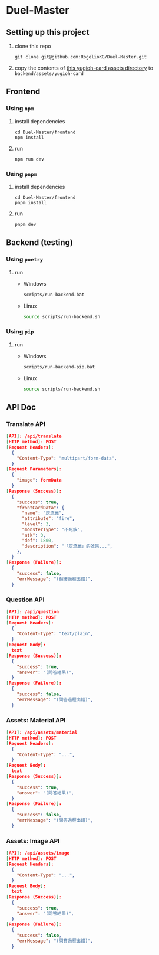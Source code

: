 # Duel-Master

## Setting up this project

1. clone this repo
    ```
    git clone git@github.com:RogelioKG/Duel-Master.git
    ```

2. copy the contents of [this yugioh-card assets directory][yugioh card assets] to `backend/assets/yugioh-card`

## Frontend

### Using `npm`

1. install dependencies
    ```
    cd Duel-Master/frontend
    npm install
    ```

2. run
    ```
    npm run dev
    ```

### Using `pnpm`

1. install dependencies
    ```
    cd Duel-Master/frontend
    pnpm install
    ```

2. run
    ```
    pnpm dev
    ```

## Backend (testing)

### Using `poetry`
1. run

    + Windows
        ```bat
        scripts/run-backend.bat
        ```

    + Linux
        ```bash
        source scripts/run-backend.sh
        ```

### Using `pip`
1. run

    + Windows
        ```bat
        scripts/run-backend-pip.bat
        ```

    + Linux
        ```bash
        source scripts/run-backend.sh
        ```

## API Doc
### Translate API
  ```json
  [API]: /api/translate
  [HTTP method]: POST
  [Request Headers]:
    {
      "Content-Type": "multipart/form-data",
    }
  [Request Parameters]:
    {
      "image": formData
    }
  [Response (Success)]:
    {
      "success": true,
      "frontCardData": {
        "name": "灰流麗",
        "attribute": "fire",
        "level": 3,
        "monsterType": "不死族",
        "atk": 0,
        "def": 1800,
        "description": "「灰流麗」的效果...",
      },
    }
  [Response (Failure)]:
    {
      "success": false,
      "errMessage": "(翻譯過程出錯)",
    }
  ```
### Question API
  ```json
  [API]: /api/question
  [HTTP method]: POST
  [Request Headers]:
    {
      "Content-Type": "text/plain",
    }
  [Request Body]:
    text
  [Response (Success)]:
    {
      "success": true,
      "answer": "(問答結果)",
    }
  [Response (Failure)]:
    {
      "success": false,
      "errMessage": "(問答過程出錯)",
    }
  ```

### Assets: Material API
  ```json
  [API]: /api/assets/material
  [HTTP method]: POST
  [Request Headers]:
    {
      "Content-Type": "...",
    }
  [Request Body]:
    text
  [Response (Success)]:
    {
      "success": true,
      "answer": "(問答結果)",
    }
  [Response (Failure)]:
    {
      "success": false,
      "errMessage": "(問答過程出錯)",
    }
  ```

### Assets: Image API
  ```json
  [API]: /api/assets/image
  [HTTP method]: POST
  [Request Headers]:
    {
      "Content-Type": "...",
    }
  [Request Body]:
    text
  [Response (Success)]:
    {
      "success": true,
      "answer": "(問答結果)",
    }
  [Response (Failure)]:
    {
      "success": false,
      "errMessage": "(問答過程出錯)",
    }
  ```

[yugioh card assets]: https://github.com/kooriookami/yugioh-card/tree/master/src/assets/yugioh-card
